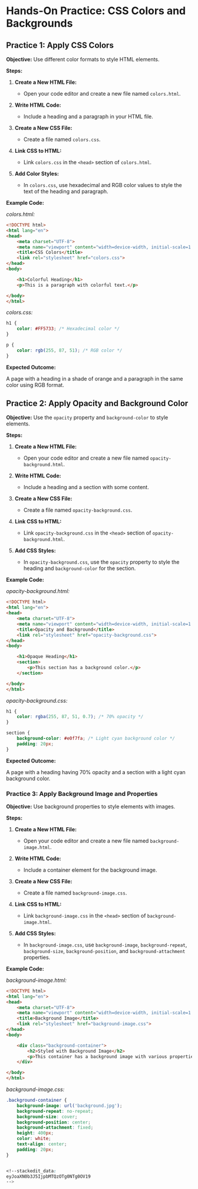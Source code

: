 # **Hands-On Practice: CSS Colors and Backgrounds**

## **Practice 1: Apply CSS Colors**

**Objective:** Use different color formats to style HTML elements.

**Steps:**

1. **Create a New HTML File:**

   - Open your code editor and create a new file named `colors.html`.

2. **Write HTML Code:**

   - Include a heading and a paragraph in your HTML file.

3. **Create a New CSS File:**

   - Create a file named `colors.css`.

4. **Link CSS to HTML:**

   - Link `colors.css` in the `<head>` section of `colors.html`.

5. **Add Color Styles:**

   - In `colors.css`, use hexadecimal and RGB color values to style the text of the heading and paragraph.

**Example Code:**

*colors.html:*
```html
<!DOCTYPE html>
<html lang="en">
<head>
    <meta charset="UTF-8">
    <meta name="viewport" content="width=device-width, initial-scale=1.0">
    <title>CSS Colors</title>
    <link rel="stylesheet" href="colors.css">
</head>
<body>

    <h1>Colorful Heading</h1>
    <p>This is a paragraph with colorful text.</p>

</body>
</html>
```
*colors.css:*
```css
h1 {
    color: #FF5733; /* Hexadecimal color */
}

p {
    color: rgb(255, 87, 51); /* RGB color */
}
```
**Expected Outcome:**

A page with a heading in a shade of orange and a paragraph in the same color using RGB format.

## **Practice 2: Apply Opacity and Background Color**

**Objective:** Use the `opacity` property and `background-color` to style elements.

**Steps:**

1.  **Create a New HTML File:**
    
    -   Open your code editor and create a new file named `opacity-background.html`.
2.  **Write HTML Code:**
    
    -   Include a heading and a section with some content.
3.  **Create a New CSS File:**
    
    -   Create a file named `opacity-background.css`.
4.  **Link CSS to HTML:**
    
    -   Link `opacity-background.css` in the `<head>` section of `opacity-background.html`.
5.  **Add CSS Styles:**
    
    -   In `opacity-background.css`, use the `opacity` property to style the heading and `background-color` for the section.

**Example Code:**

*opacity-background.html:*
```html
<!DOCTYPE html>
<html lang="en">
<head>
    <meta charset="UTF-8">
    <meta name="viewport" content="width=device-width, initial-scale=1.0">
    <title>Opacity and Background</title>
    <link rel="stylesheet" href="opacity-background.css">
</head>
<body>

    <h1>Opaque Heading</h1>
    <section>
        <p>This section has a background color.</p>
    </section>

</body>
</html>
```
*opacity-background.css:*
```css
h1 {
    color: rgba(255, 87, 51, 0.7); /* 70% opacity */
}

section {
    background-color: #e0f7fa; /* Light cyan background color */
    padding: 20px;
}
```
**Expected Outcome:**

A page with a heading having 70% opacity and a section with a light cyan background color.

### **Practice 3: Apply Background Image and Properties**

**Objective:** Use background properties to style elements with images.

**Steps:**

1.  **Create a New HTML File:**
    
    -   Open your code editor and create a new file named `background-image.html`.
2.  **Write HTML Code:**
    
    -   Include a container element for the background image.
3.  **Create a New CSS File:**
    
    -   Create a file named `background-image.css`.
4.  **Link CSS to HTML:**
    
    -   Link `background-image.css` in the `<head>` section of `background-image.html`.
5.  **Add CSS Styles:**
    
    -   In `background-image.css`, use `background-image`, `background-repeat`, `background-size`, `background-position`, and `background-attachment` properties.

**Example Code:**

*background-image.html:*
```html
<!DOCTYPE html>
<html lang="en">
<head>
    <meta charset="UTF-8">
    <meta name="viewport" content="width=device-width, initial-scale=1.0">
    <title>Background Image</title>
    <link rel="stylesheet" href="background-image.css">
</head>
<body>

    <div class="background-container">
        <h2>Styled with Background Image</h2>
        <p>This container has a background image with various properties applied.</p>
    </div>

</body>
</html>
```

*background-image.css:*
```css
.background-container {
    background-image: url('background.jpg');
    background-repeat: no-repeat;
    background-size: cover;
    background-position: center;
    background-attachment: fixed;
    height: 400px;
    color: white;
    text-align: center;
    padding: 20px;
}


<!--stackedit_data:
eyJoaXN0b3J5IjpbMTQzOTg0NTg0OV19
-->